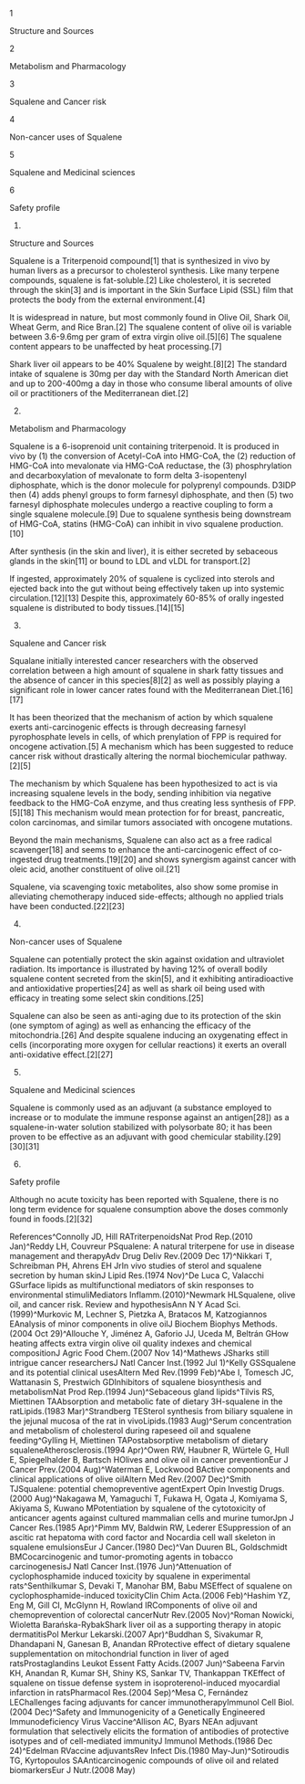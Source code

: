 1

Structure and Sources

2

Metabolism and Pharmacology

3

Squalene and Cancer risk

4

Non\-cancer uses of Squalene

5

Squalene and Medicinal sciences

6

Safety profile

1.

Structure and Sources

Squalene is a Triterpenoid compound\[1] that is synthesized in vivo by human livers as a precursor to cholesterol synthesis. Like many terpene compounds, squalene is fat\-soluble.\[2] Like cholesterol, it is secreted through the skin\[3] and is important in the Skin Surface Lipid (SSL) film that protects the body from the external environment.\[4]

It is widespread in nature, but most commonly found in Olive Oil, Shark Oil, Wheat Germ, and Rice Bran.\[2] The squalene content of olive oil is variable between 3\.6\-9\.6mg per gram of extra virgin olive oil.\[5]\[6] The squalene content appears to be unaffected by heat processing.\[7]

Shark liver oil appears to be 40% Squalene by weight.\[8]\[2] The standard intake of squalene is 30mg per day with the Standard North American diet and up to 200\-400mg a day in those who consume liberal amounts of olive oil or practitioners of the Mediterranean diet.\[2]

2.

Metabolism and Pharmacology

Squalene is a 6\-isoprenoid unit containing triterpenoid. It is produced in vivo by (1\) the conversion of Acetyl\-CoA into HMG\-CoA, the (2\) reduction of HMG\-CoA into mevalonate via HMG\-CoA reductase, the (3\) phosphrylation and decarboxylation of mevalonate to form delta 3\-isopentenyl diphosphate, which is the donor molecule for polyprenyl compounds. D3IDP then (4\) adds phenyl groups to form farnesyl diphosphate, and then (5\) two farnesyl diphosphate molecules undergo a reactive coupling to form a single squalene molecule.\[9] Due to squalene synthesis being downstream of HMG\-CoA, statins (HMG\-CoA) can inhibit in vivo squalene production.\[10]

After synthesis (in the skin and liver), it is either secreted by sebaceous glands in the skin\[11] or bound to LDL and vLDL for transport.\[2]

If ingested, approximately 20% of squalene is cyclized into sterols and ejected back into the gut without being effectively taken up into systemic circulation.\[12]\[13] Despite this, approximately 60\-85% of orally ingested squalene is distributed to body tissues.\[14]\[15]

3.

Squalene and Cancer risk

Squalane initially interested cancer researchers with the observed correlation between a high amount of squalene in shark fatty tissues and the absence of cancer in this species\[8]\[2] as well as possibly playing a significant role in lower cancer rates found with the Mediterranean Diet.\[16]\[17]

It has been theorized that the mechanism of action by which squalene exerts anti\-carcinogenic effects is through decreasing farnesyl pyrophosphate levels in cells, of which prenylation of FPP is required for oncogene activation.\[5] A mechanism which has been suggested to reduce cancer risk without drastically altering the normal biochemicular pathway.\[2]\[5]

The mechanism by which Squalene has been hypothesized to act is via increasing squalene levels in the body, sending inhibition via negative feedback to the HMG\-CoA enzyme, and thus creating less synthesis of FPP.\[5]\[18] This mechanism would mean protection for for breast, pancreatic, colon carcinomas, and similar tumors associated with oncogene mutations.

Beyond the main mechanisms, Squalene can also act as a free radical scavenger\[18] and seems to enhance the anti\-carcinogenic effect of co\-ingested drug treatments.\[19]\[20] and shows synergism against cancer with oleic acid, another constituent of olive oil.\[21]

Squalene, via scavenging toxic metabolites, also show some promise in alleviating chemotherapy induced side\-effects; although no applied trials have been conducted.\[22]\[23]

4.

Non\-cancer uses of Squalene

Squalene can potentially protect the skin against oxidation and ultraviolet radiation. Its importance is illustrated by having 12% of overall bodily squalene content secreted from the skin\[5], and it exhibiting antiradioactive and antioxidative properties\[24] as well as shark oil being used with efficacy in treating some select skin conditions.\[25]

Squalene can also be seen as anti\-aging due to its protection of the skin (one symptom of aging) as well as enhancing the efficacy of the mitochondria.\[26] And despite squalene inducing an oxygenating effect in cells (incorporating more oxygen for cellular reactions) it exerts an overall anti\-oxidative effect.\[2]\[27]

5.

Squalene and Medicinal sciences

Squalene is commonly used as an adjuvant (a substance employed to increase or to modulate the immune response against an antigen\[28]) as a squalene\-in\-water solution stabilized with polysorbate 80; it has been proven to be effective as an adjuvant with good chemicular stability.\[29]\[30]\[31]

6.

Safety profile

Although no acute toxicity has been reported with Squalene, there is no long term evidence for squalene consumption above the doses commonly found in foods.\[2]\[32]

References^Connolly JD, Hill RATriterpenoidsNat Prod Rep.(2010 Jan)^Reddy LH, Couvreur PSqualene: A natural triterpene for use in disease management and therapyAdv Drug Deliv Rev.(2009 Dec 17)^Nikkari T, Schreibman PH, Ahrens EH JrIn vivo studies of sterol and squalene secretion by human skinJ Lipid Res.(1974 Nov)^De Luca C, Valacchi GSurface lipids as multifunctional mediators of skin responses to environmental stimuliMediators Inflamm.(2010)^Newmark HLSqualene, olive oil, and cancer risk. Review and hypothesisAnn N Y Acad Sci.(1999)^Murkovic M, Lechner S, Pietzka A, Bratacos M, Katzogiannos EAnalysis of minor components in olive oilJ Biochem Biophys Methods.(2004 Oct 29)^Allouche Y, Jiménez A, Gaforio JJ, Uceda M, Beltrán GHow heating affects extra virgin olive oil quality indexes and chemical compositionJ Agric Food Chem.(2007 Nov 14)^Mathews JSharks still intrigue cancer researchersJ Natl Cancer Inst.(1992 Jul 1)^Kelly GSSqualene and its potential clinical usesAltern Med Rev.(1999 Feb)^Abe I, Tomesch JC, Wattanasin S, Prestwich GDInhibitors of squalene biosynthesis and metabolismNat Prod Rep.(1994 Jun)^Sebaceous gland lipids^Tilvis RS, Miettinen TAAbsorption and metabolic fate of dietary 3H\-squalene in the ratLipids.(1983 Mar)^Strandberg TESterol synthesis from biliary squalene in the jejunal mucosa of the rat in vivoLipids.(1983 Aug)^Serum concentration and metabolism of cholesterol during rapeseed oil and squalene feeding^Gylling H, Miettinen TAPostabsorptive metabolism of dietary squaleneAtherosclerosis.(1994 Apr)^Owen RW, Haubner R, Würtele G, Hull E, Spiegelhalder B, Bartsch HOlives and olive oil in cancer preventionEur J Cancer Prev.(2004 Aug)^Waterman E, Lockwood BActive components and clinical applications of olive oilAltern Med Rev.(2007 Dec)^Smith TJSqualene: potential chemopreventive agentExpert Opin Investig Drugs.(2000 Aug)^Nakagawa M, Yamaguchi T, Fukawa H, Ogata J, Komiyama S, Akiyama S, Kuwano MPotentiation by squalene of the cytotoxicity of anticancer agents against cultured mammalian cells and murine tumorJpn J Cancer Res.(1985 Apr)^Pimm MV, Baldwin RW, Lederer ESuppression of an ascitic rat hepatoma with cord factor and Nocardia cell wall skeleton in squalene emulsionsEur J Cancer.(1980 Dec)^Van Duuren BL, Goldschmidt BMCocarcinogenic and tumor\-promoting agents in tobacco carcinogenesisJ Natl Cancer Inst.(1976 Jun)^Attenuation of cyclophosphamide induced toxicity by squalene in experimental rats^Senthilkumar S, Devaki T, Manohar BM, Babu MSEffect of squalene on cyclophosphamide\-induced toxicityClin Chim Acta.(2006 Feb)^Hashim YZ, Eng M, Gill CI, McGlynn H, Rowland IRComponents of olive oil and chemoprevention of colorectal cancerNutr Rev.(2005 Nov)^Roman Nowicki, Wioletta Barańska\-RybakShark liver oil as a supporting therapy in atopic dermatitisPol Merkur Lekarski.(2007 Apr)^Buddhan S, Sivakumar R, Dhandapani N, Ganesan B, Anandan RProtective effect of dietary squalene supplementation on mitochondrial function in liver of aged ratsProstaglandins Leukot Essent Fatty Acids.(2007 Jun)^Sabeena Farvin KH, Anandan R, Kumar SH, Shiny KS, Sankar TV, Thankappan TKEffect of squalene on tissue defense system in isoproterenol\-induced myocardial infarction in ratsPharmacol Res.(2004 Sep)^Mesa C, Fernández LEChallenges facing adjuvants for cancer immunotherapyImmunol Cell Biol.(2004 Dec)^Safety and Immunogenicity of a Genetically Engineered Immunodeficiency Virus Vaccine^Allison AC, Byars NEAn adjuvant formulation that selectively elicits the formation of antibodies of protective isotypes and of cell\-mediated immunityJ Immunol Methods.(1986 Dec 24)^Edelman RVaccine adjuvantsRev Infect Dis.(1980 May\-Jun)^Sotiroudis TG, Kyrtopoulos SAAnticarcinogenic compounds of olive oil and related biomarkersEur J Nutr.(2008 May)